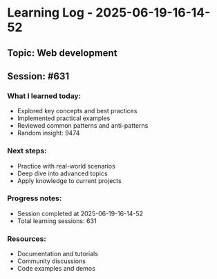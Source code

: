 # Learning Log - 2025-06-19-16-14-52

## Topic: Web development
## Session: #631

### What I learned today:
- Explored key concepts and best practices
- Implemented practical examples  
- Reviewed common patterns and anti-patterns
- Random insight: 9474

### Next steps:
- Practice with real-world scenarios
- Deep dive into advanced topics
- Apply knowledge to current projects

### Progress notes:
- Session completed at 2025-06-19-16-14-52
- Total learning sessions: 631

### Resources:
- Documentation and tutorials
- Community discussions
- Code examples and demos
